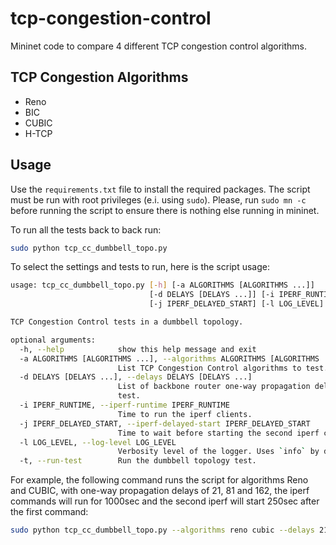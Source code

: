 tcp-congestion-control
======================

Mininet code to compare 4 different TCP congestion control algorithms.


>
TCP Congestion Algorithms
-------------------------

* Reno
* BIC
* CUBIC
* H-TCP


Usage
-----

Use the `requirements.txt` file to install the required packages. The script must be run with root privileges (e.i.
using `sudo`). Please, run `sudo mn -c` before running the script to ensure there is nothing else running in mininet.

To run all the tests back to back run:

```bash
sudo python tcp_cc_dumbbell_topo.py
```

To select the settings and tests to run, here is the script usage:

```bash
usage: tcp_cc_dumbbell_topo.py [-h] [-a ALGORITHMS [ALGORITHMS ...]]
                               [-d DELAYS [DELAYS ...]] [-i IPERF_RUNTIME]
                               [-j IPERF_DELAYED_START] [-l LOG_LEVEL] [-t]

TCP Congestion Control tests in a dumbbell topology.

optional arguments:
  -h, --help            show this help message and exit
  -a ALGORITHMS [ALGORITHMS ...], --algorithms ALGORITHMS [ALGORITHMS ...]
                        List TCP Congestion Control algorithms to test.
  -d DELAYS [DELAYS ...], --delays DELAYS [DELAYS ...]
                        List of backbone router one-way propagation delays to
                        test.
  -i IPERF_RUNTIME, --iperf-runtime IPERF_RUNTIME
                        Time to run the iperf clients.
  -j IPERF_DELAYED_START, --iperf-delayed-start IPERF_DELAYED_START
                        Time to wait before starting the second iperf client.
  -l LOG_LEVEL, --log-level LOG_LEVEL
                        Verbosity level of the logger. Uses `info` by default.
  -t, --run-test        Run the dumbbell topology test.
```

For example, the following command runs the script for algorithms Reno and CUBIC, with one-way propagation delays of 21,
81 and 162, the iperf commands will run for 1000sec and the second iperf will start 250sec after the first command:

```bash
sudo python tcp_cc_dumbbell_topo.py --algorithms reno cubic --delays 21 81 162 --iperf-runtime 1000 --iperf-delayed-start 250
```
